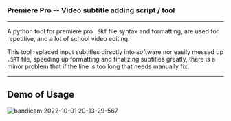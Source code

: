 ### Premiere Pro -- Video subtitle adding script / tool
-----------
A python tool for premiere pro `.SRT` file syntax and formatting, are used for repetitive, and a lot of school video editing.

This tool replaced input subtitles directly into software nor easily messed up `.SRT` file, speeding up formatting and finalizing subtitles greatly, there is a minor problem that if the line is too long that needs manually fix.

-----------
Demo of Usage
-----------
![bandicam 2022-10-01 20-13-29-567](https://user-images.githubusercontent.com/24426550/193409187-4a891951-abc0-486e-8ea1-6f6d9f952852.gif)
